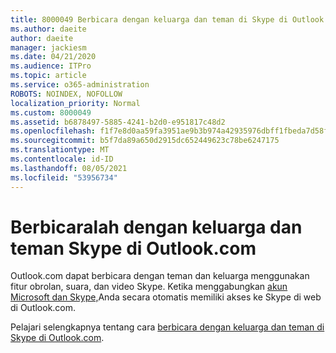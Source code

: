 ```yaml
---
title: 8000049 Berbicara dengan keluarga dan teman di Skype di Outlook.com
ms.author: daeite
author: daeite
manager: jackiesm
ms.date: 04/21/2020
ms.audience: ITPro
ms.topic: article
ms.service: o365-administration
ROBOTS: NOINDEX, NOFOLLOW
localization_priority: Normal
ms.custom: 8000049
ms.assetid: b6878497-5885-4241-b2d0-e951817c48d2
ms.openlocfilehash: f1f7e8d0aa59fa3951ae9b3b974a42935976dbff1fbeda7d58fcc52bb39de98a
ms.sourcegitcommit: b5f7da89a650d2915dc652449623c78be6247175
ms.translationtype: MT
ms.contentlocale: id-ID
ms.lasthandoff: 08/05/2021
ms.locfileid: "53956734"
---
```

# <a name="talk-to-family-and-friends-on-skype-in-outlookcom"></a>Berbicaralah dengan keluarga dan teman Skype di Outlook.com

Outlook.com dapat berbicara dengan teman dan keluarga menggunakan fitur obrolan, suara, dan video Skype. Ketika menggabungkan [akun Microsoft dan Skype,](https://go.microsoft.com/fwlink/p/?linkid=2001101&amp;clcid=0x409)Anda secara otomatis memiliki akses ke Skype di web di Outlook.com.
  
Pelajari selengkapnya tentang cara [berbicara dengan keluarga dan teman di Skype di Outlook.com](https://go.microsoft.com/fwlink/p/?linkid=2001407&amp;clcid=0x409).
  

